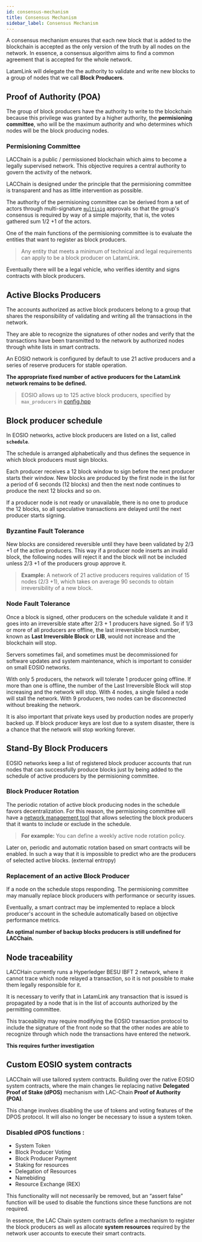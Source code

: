 ```yaml
---
id: consensus-mechanism
title: Consensus Mechanism
sidebar_label: Consensus Mechanism
---
```


A consensus mechanism ensures that each new block that is added to the blockchain is accepted as the only version of the truth by all nodes on the network. In essence, a consensus algorithm aims to find a common agreement that is accepted for the whole network.

LatamLink will delegate the the authority to validate and write new blocks to a group of nodes that we call **Block Producers**.

## Proof of Authority (POA)

The group of block producers have the authority to write to the blockchain because this privilege was granted by a higher authority, the **permisioning committee**, who will be the maximum authority and who determines which nodes will be the block producing nodes.

### Permisioning Committee

LACChain is a public / permissioned blockchain which aims to become a legally supervised network. This objective requires a central authority to govern the activity of the network.

LACChain is designed under the principle that the permisioning committee is transparent and has as little intervention as possible.

The authority of the permisioning committee can be derived from a set of actors through multi-signature [`multisig`]( https://developers.eos.io/manuals/eosjs/v21.0/how-to-guides/how-to-propose-a-multisig-transaction/#gatsby-focus-wrapper) approvals so that the group's consensus is required by way of a simple majority, that is, the votes gathered sum 1/2 +1 of the actors.

One of the main functions of the permisioning committee is to evaluate the entities that want to register as block producers.

> Any entity that meets a minimum of technical and legal requirements can apply to be a block producer on LatamLink.

Eventually there will be a legal vehicle, who verifies identity and signs contracts with block producers.

## Active Blocks Producers

The accounts authorized as active block producers belong to a group that shares the responsibility of validating and writing all the transactions in the network.

They are able to recognize the signatures of other nodes and verify that the transactions have been transmitted to the network by authorized nodes through white lists in smart contracts.

An EOSIO network is configured by default to use 21 active producers and a series of reserve producers for stable operation.

**The appropriate fixed number of active producers for the LatamLink network remains to be defined.**

> EOSIO allows up to 125 active block producers, specified by `max_producers` in [config.hpp](https://github.com/EOSIO/eos/blob/master/libraries/chain/include/eosio/chain/config.hpp#L106)

## Block producer schedule

In EOSIO networks, active block producers are listed on a list, called **`schedule`**.

The schedule is arranged alphabetically and thus defines the sequence in which block producers must sign blocks.

Each producer receives a 12 block window to sign before the next producer starts their window. New blocks are produced by the first node in the list for a period of 6 seconds (12 blocks) and then the next node continues to produce the next 12 blocks and so on.

If a producer node is not ready or unavailable, there is no one to produce the 12 blocks, so all speculative transactions are delayed until the next producer starts signing.


### Byzantine Fault Tolerance

New blocks are considered reversible until they have been validated by 2/3 +1 of the active producers. This way if a producer node inserts an invalid block, the following nodes will reject it and the block will not be included unless 2/3 +1 of the producers group approve it.

> **Example:** A network of 21 active producers requires validation of 15 nodes (2/3 +1), which takes on average 90 seconds to obtain irreversibility of a new block.

### Node Fault Tolerance

Once a block is signed, other producers on the schedule validate it and it goes into an irreversible state after 2/3 + 1 producers have signed. So if 1/3 or more of all producers are offline, the last irreversible block number, known as **Last Irreversible Block** or **LIB**, would not increase and the blockchain will stop.

Servers sometimes fail, and sometimes must be decommissioned for software updates and system maintenance, which is important to consider on small EOSIO networks.

With only 5 producers, the network will tolerate 1 producer going offline. If more than one is offline, the number of the Last Irreversible Block will stop increasing and the network will stop. With 4 nodes, a single failed a node will stall the network. With 9 producers, two nodes can be disconnected without breaking the network.

It is also important that private keys used by production nodes are properly backed up. If block producer keys are lost due to a system disaster, there is a chance that the network will stop working forever.


## Stand-By Block Producers

EOSIO networks keep a list of registered block producer accounts that run nodes that can successfully produce blocks just by being added to the schedule of active producers by the permisioning committee.

### Block Producer Rotation 

The periodic rotation of active block producing nodes in the schedule favors decentralization. For this reason, the permisioning committee will have a [network management tool](https://latamlink.io/docs/network-governance) that allows selecting the block producers that it wants to include or exclude in the schedule.

> **For example:** You can define a weekly active node rotation policy.

Later on, periodic and automatic rotation based on smart contracts will be enabled. In such a way that it is impossible to predict who are the producers of selected active blocks. (external entropy)

### Replacement of an active Block Producer
If a node on the schedule stops responding. The permisioning committee may manually replace block producers with performance or security issues.

Eventually, a smart contract may be implemented to replace a block producer's account in the schedule automatically based on objective performance metrics.

**An optimal number of backup blocks producers is still undefined for LACChain.**


## Node traceability
LACCHain currently runs a Hyperledger BESU IBFT 2 network, where it cannot trace which node relayed a transaction, so it is not possible to make them legally responsible for it.

It is necessary to verify that in LatamLink any transaction that is issued is propagated by a node that is in the list of accounts authorized by the permitting committee.

This traceability may require modifying the EOSIO transaction protocol to include the signature of the front node so that the other nodes are able to recognize through which node the transactions have entered the network. 

**This requires further investigation**



## Custom EOSIO system contracts

LACChain will use tailored system contracts. Building over the native EOSIO system contracts, where the main changes lie replacing native **Delegated Proof of Stake (dPOS)** mechanism with LAC-Chain **Proof of Authority (POA)**.

This change involves disabling the use of tokens and voting features of the DPOS protocol. It will also no longer be necessary to issue a system token.

### Disabled dPOS functions :
- System Token
- Block Producer Voting
- Block Producer Payment
- Staking for resources
- Delegation of Resources
- Namebiding
- Resource Exchange (REX)

This functionality will not necessarily be removed, but an “assert false” function will be used to disable the functions since these functions are not required.

In essence, the LAC Chain system contracts define a mechanism to register the block producers as well as allocate **system resources** required by the network user accounts to execute their smart contracts.

